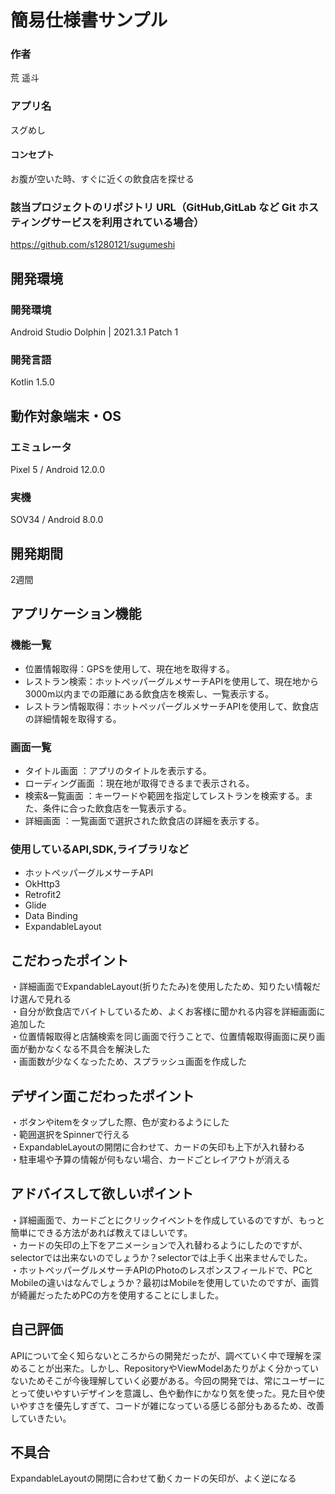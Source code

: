# 簡易仕様書サンプル

### 作者
荒 遥斗
### アプリ名
スグめし

#### コンセプト
お腹が空いた時、すぐに近くの飲食店を探せる

### 該当プロジェクトのリポジトリ URL（GitHub,GitLab など Git ホスティングサービスを利用されている場合）
https://github.com/s1280121/sugumeshi

## 開発環境
### 開発環境
Android Studio Dolphin | 2021.3.1 Patch 1

### 開発言語
Kotlin 1.5.0

## 動作対象端末・OS
### エミュレータ
Pixel 5 / Android 12.0.0
### 実機
SOV34 / Android 8.0.0


## 開発期間
2週間

## アプリケーション機能

### 機能一覧
- 位置情報取得：GPSを使用して、現在地を取得する。
- レストラン検索：ホットペッパーグルメサーチAPIを使用して、現在地から3000m以内までの距離にある飲食店を検索し、一覧表示する。
- レストラン情報取得：ホットペッパーグルメサーチAPIを使用して、飲食店の詳細情報を取得する。


### 画面一覧
- タイトル画面 ：アプリのタイトルを表示する。
- ローディング画面 ：現在地が取得できるまで表示される。
- 検索&一覧画面 ：キーワードや範囲を指定してレストランを検索する。また、条件に合った飲食店を一覧表示する。
- 詳細画面 ：一覧画面で選択された飲食店の詳細を表示する。

### 使用しているAPI,SDK,ライブラリなど
- ホットペッパーグルメサーチAPI
- OkHttp3
- Retrofit2
- Glide
- Data Binding  
- ExpandableLayout

## こだわったポイント
・詳細画面でExpandableLayout(折りたたみ)を使用したため、知りたい情報だけ選んで見れる  
・自分が飲食店でバイトしているため、よくお客様に聞かれる内容を詳細画面に追加した  
・位置情報取得と店舗検索を同じ画面で行うことで、位置情報取得画面に戻り画面が動かなくなる不具合を解決した  
・画面数が少なくなったため、スプラッシュ画面を作成した  
## デザイン面こだわったポイント
・ボタンやitemをタップした際、色が変わるようにした  
・範囲選択をSpinnerで行える  
・ExpandableLayoutの開閉に合わせて、カードの矢印も上下が入れ替わる  
・駐車場や予算の情報が何もない場合、カードごとレイアウトが消える  


## アドバイスして欲しいポイント
・詳細画面で、カードごとにクリックイベントを作成しているのですが、もっと簡単にできる方法があれば教えてほしいです。  
・カードの矢印の上下をアニメーションで入れ替わるようにしたのですが、selectorでは出来ないのでしょうか？selectorでは上手く出来ませんでした。  
・ホットペッパーグルメサーチAPIのPhotoのレスポンスフィールドで、PCとMobileの違いはなんでしょうか？最初はMobileを使用していたのですが、画質が綺麗だったためPCの方を使用することにしました。  

## 自己評価 
APIについて全く知らないところからの開発だったが、調べていく中で理解を深めることが出来た。しかし、RepositoryやViewModelあたりがよく分かっていないためそこが今後理解していく必要がある。今回の開発では、常にユーザーにとって使いやすいデザインを意識し、色や動作にかなり気を使った。見た目や使いやすさを優先しすぎて、コードが雑になっている感じる部分もあるため、改善していきたい。

## 不具合 
ExpandableLayoutの開閉に合わせて動くカードの矢印が、よく逆になる
